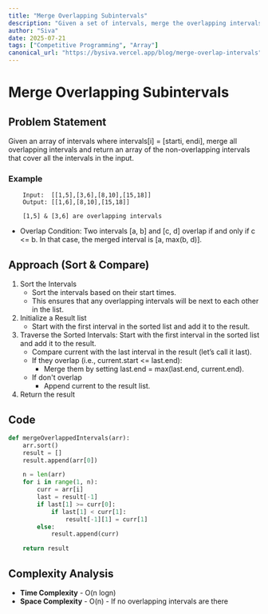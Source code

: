 ```yaml
---
title: "Merge Overlapping Subintervals"
description: "Given a set of intervals, merge the overlapping intervals"
author: "Siva"
date: 2025-07-21
tags: ["Competitive Programming", "Array"]
canonical_url: "https://bysiva.vercel.app/blog/merge-overlap-intervals"
---
```


# Merge Overlapping Subintervals
## Problem Statement
Given an array of intervals where intervals[i] = [starti, endi], merge all overlapping intervals and return an array of the non-overlapping intervals that cover all the intervals in the input.

### Example
```text
    Input:  [[1,5],[3,6],[8,10],[15,18]]
    Output: [[1,6],[8,10],[15,18]]

    [1,5] & [3,6] are overlapping intervals
```
- Overlap Condition: Two intervals [a, b] and [c, d] overlap if and only if c <= b. In that case, the merged interval is [a, max(b, d)].

## Approach (Sort & Compare)
1. Sort the Intervals
    - Sort the intervals based on their start times.
    - This ensures that any overlapping intervals will be next to each other in the list.
2. Initialize a Result list
    - Start with the first interval in the sorted list and add it to the result.
3. Traverse the Sorted Intervals: Start with the first interval in the sorted list and add it to the result.
    - Compare current with the last interval in the result (let’s call it last).
    - If they overlap (i.e., current.start <= last.end):
        - Merge them by setting last.end = max(last.end, current.end).
    - If don't overlap
        - Append current to the result list.
4. Return the result

## Code
```python
def mergeOverlappedIntervals(arr):
    arr.sort()
    result = []
    result.append(arr[0])

    n = len(arr)
    for i in range(1, n):
        curr = arr[i]
        last = result[-1]
        if last[1] >= curr[0]:
            if last[1] < curr[1]:
                result[-1][1] = curr[1]
        else:
            result.append(curr)

    return result 
```

## Complexity Analysis
- **Time Complexity** - O(n logn)
- **Space Complexity** - O(n) - If no overlapping intervals are there